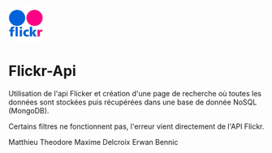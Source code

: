 <img src="/assets/images/read-me-logo.jpg" width="68"> 
<h1> Flickr-Api </h1>
Utilisation de l'api Flicker et création d'une page de recherche où toutes les données sont stockées puis récupérées dans une base de donnée NoSQL (MongoDB).
 
Certains filtres ne fonctionnent pas, l'erreur vient directement de l'API Flickr.

Matthieu Theodore
Maxime Delcroix
Erwan Bennic
